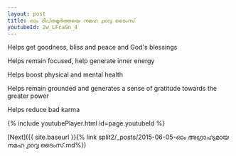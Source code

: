 ```yaml
---
layout: post
title: ഓം ദീപ്‌തമൂർത്തയെ നമഹ ൧൦൮ ടൈംസ്
youtubeId: 2w_LFcaSn_4
---
```

 
 
Helps get goodness, bliss and peace and God's blessings
 
Helps remain focused, help generate inner energy 
 
Helps boost physical and mental health 
 
Helps remain grounded and generates a sense of gratitude towards the greater power 
 
Helps reduce bad karma
 
 
 
 


{% include youtubePlayer.html id=page.youtubeId %}
 
[Next]({{ site.baseurl }}{% link  split2/_posts/2015-06-05-ഓം അഗ്രാഹ്യമായ നമഹ ൧൦൮ ടൈംസ്.md%})
 
